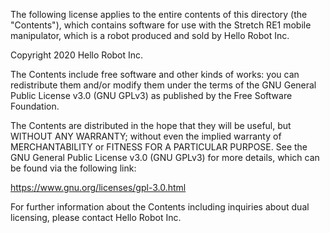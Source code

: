 

The following license applies to the entire contents of this directory (the "Contents"), which contains software for use with the Stretch RE1 mobile manipulator, which is a robot produced and sold by Hello Robot Inc.

Copyright 2020 Hello Robot Inc.

The Contents include free software and other kinds of works: you can redistribute them and/or modify them under the terms of the GNU General Public License v3.0 (GNU GPLv3) as published by the Free Software Foundation.

The Contents are distributed in the hope that they will be useful, but WITHOUT ANY WARRANTY; without even the implied warranty of MERCHANTABILITY or FITNESS FOR A PARTICULAR PURPOSE. See the GNU General Public License v3.0 (GNU GPLv3) for more details, which can be found via the following link:

https://www.gnu.org/licenses/gpl-3.0.html

For further information about the Contents including inquiries about dual licensing, please contact Hello Robot Inc.
